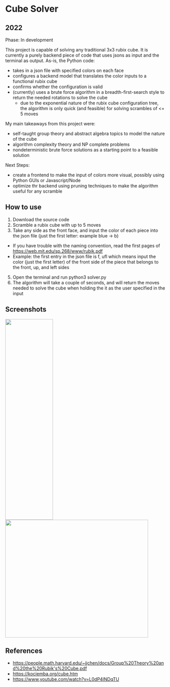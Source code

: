 # Cube Solver
## 2022

Phase: In development

This project is capable of solving any traditional 3x3 rubix cube. It is currently a purely backend piece of code that uses jsons as input and the terminal as output. As-is, the Python code:

- takes in a json file with specified colors on each face
- configures a backend model that translates the color inputs to a functional rubix cube
- confirms whether the configuration is valid
- (currently) uses a brute force algorithm in a breadth-first-search style to return the needed rotations to solve the cube
  - due to the exponential nature of the rubix cube configuration tree, the algorithm is only quick (and feasible) for solving scrambles of <= 5 moves


My main takeaways from this project were:

- self-taught group theory and abstract algebra topics to model the nature of the cube
- algorithm complexity theory and NP complete problems
- nondeterministic brute force solutions as a starting point to a feasible solution

Next Steps:
- create a frontend to make the input of colors more visual, possibly using Python GUIs or Javascript/Node
- optimize thr backend using pruning techniques to make the algorithm useful for any scramble

## How to use
1. Download the source code
2. Scramble a rubix cube with up to 5 moves
3. Take any side as the front face, and input the color of each piece into the json file (just the first letter: example blue -> b)
  - If you have trouble with the naming convention, read the first pages of https://web.mit.edu/sp.268/www/rubik.pdf
  - Example: the first entry in the json file is f, ufl which means input the color (just the first letter) of the front side of the piece that belongs to the front, up, and left sides
5. Open the terminal and run python3 solver.py
6. The algorithm will take a couple of seconds, and will return the moves needed to solve the cube when holding the it as the user specified in the input

## Screenshots

<img width="150" height = "630" src="https://user-images.githubusercontent.com/90010213/147861550-fa9141ed-304f-426b-818f-9e14e502ec47.png"> <img width="450" height="370" src="https://user-images.githubusercontent.com/90010213/147861559-1c2c6a25-efb4-4ef4-8109-b29821a77068.png">

## References

- https://people.math.harvard.edu/~jjchen/docs/Group%20Theory%20and%20the%20Rubik's%20Cube.pdf
- https://kociemba.org/cube.htm
- https://www.youtube.com/watch?v=L0dP4lNDqTU
